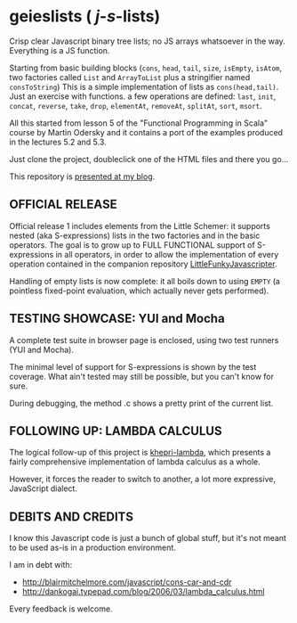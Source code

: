 # geieslists   ( _j_-_s_-lists)

Crisp clear Javascript binary tree lists; no JS arrays whatsoever in the way. Everything is a JS function.

Starting from basic building blocks (`cons`, `head`, `tail`, `size`, `isEmpty`, `isAtom`, two factories called `List` and `ArrayToList` plus a stringifier named `consToString`) 
This is a simple implementation of lists as `cons(head,tail)`. Just an exercise with functions.
a few operations are defined: `last`, `init`, `concat`, `reverse`, `take`, `drop`, `elementAt`, `removeAt`, `splitAt`, `sort`, `msort`.

All this started from lesson 5 of the "Functional Programming in Scala" course by Martin Odersky and it contains a port of the examples produced in the lectures 5.2 and 5.3.

Just clone the project, doubleclick one of the HTML files and there you go...

This repository is [presented at my blog](http://faustinelli.wordpress.com/2013/08/14/functional-programming-in-javascript-playing-with-lists-cons-car-and-cdr).

OFFICIAL RELEASE
---------------- 
Official release 1 includes elements from the Little Schemer: it supports nested (aka S-expressions) lists in the two factories and in the basic operators. 
The goal is to grow up to FULL FUNCTIONAL support of S-expressions in all operators, in order to allow the implementation of every operation 
contained in the companion repository [LittleFunkyJavascripter](https://github.com/Muzietto/littleFunkyJavascripter).

Handling of empty lists is now complete: it all boils down to using `EMPTY` (a pointless fixed-point evaluation, which actually never gets performed).

TESTING SHOWCASE: YUI and Mocha
-------------------------------
A complete test suite in browser page is enclosed, using two test runners (YUI and Mocha).

The minimal level of support for S-expressions is shown by the test coverage. What ain't tested may still be possible, but you can't know for sure.

During debugging, the method <cons>.c shows a pretty print of the current list.

FOLLOWING UP: LAMBDA CALCULUS
-----------------------------
The logical follow-up of this project is [khepri-lambda](https://github.com/Muzietto/khepri-lambda), which presents a fairly comprehensive implementation of lambda calculus as a whole.

However, it forces the reader to switch to another, a lot more expressive, JavaScript dialect.

DEBITS AND CREDITS
------------------
I know this Javascript code is just a bunch of global stuff, but it's not meant to be used as-is in a production environment.

I am in debt with:
- http://blairmitchelmore.com/javascript/cons-car-and-cdr
- http://dankogai.typepad.com/blog/2006/03/lambda_calculus.html

Every feedback is welcome.
